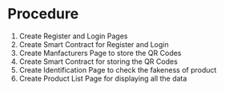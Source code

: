 # Procedure

1. Create Register and Login Pages 
2. Create Smart Contract for Register and Login
3. Create Manfacturers Page to store the QR Codes
4. Create Smart Contract for storing the QR Codes
5. Create Identification Page to check the fakeness of product
6. Create Product List Page for displaying all the data
